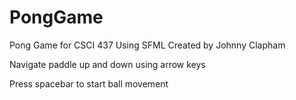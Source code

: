 # PongGame
Pong Game for CSCI 437
Using SFML
Created by Johnny Clapham 

Navigate paddle up and down using arrow keys

Press spacebar to start ball movement

